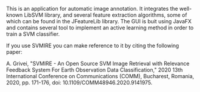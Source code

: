 This is an application for automatic image annotation. It integrates the well-known LibSVM library, and several feature extraction algorithms, some of which can be found in the JFeatureLib library. 
The GUI is buit using JavaFX and contains several tool to implement an active learning method in order to train a SVM classifier. 

If you use SVMIRE you can make reference to it by citing the following paper:

A. Grivei, "SVMIRE - An Open Source SVM Image Retrieval with Relevance Feedback System For Earth Observation Data Classification," 2020 13th International Conference on Communications (COMM), Bucharest, Romania, 2020, pp. 171-176, doi: 10.1109/COMM48946.2020.9141975.

